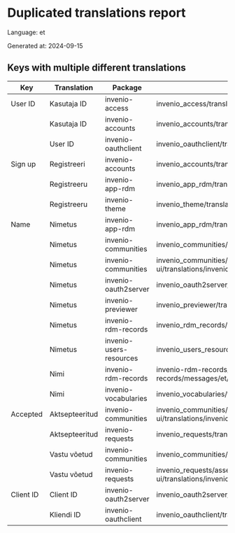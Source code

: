 # Duplicated translations report

Language: et

Generated at: 2024-09-15


## Keys with multiple different translations


| Key | Translation | Package | File |
| --- | --- | --- | --- |
| User ID| Kasutaja ID | invenio-access | invenio_access/translations/et/LC_MESSAGES/messages.po |
|| Kasutaja ID | invenio-accounts | invenio_accounts/translations/et/LC_MESSAGES/messages.po |
|| User ID | invenio-oauthclient | invenio_oauthclient/translations/et/LC_MESSAGES/messages.po |
| Sign up| Registreeri | invenio-accounts | invenio_accounts/translations/et/LC_MESSAGES/messages.po |
|| Registreeru | invenio-app-rdm | invenio_app_rdm/translations/et/LC_MESSAGES/messages.po |
|| Registreeru | invenio-theme | invenio_theme/translations/et/LC_MESSAGES/messages.po |
| Name| Nimetus | invenio-app-rdm | invenio_app_rdm/translations/et/LC_MESSAGES/messages.po |
|| Nimetus | invenio-communities | invenio_communities/translations/et/LC_MESSAGES/messages.po |
|| Nimetus | invenio-communities | invenio_communities/assets/semantic-ui/translations/invenio_communities/messages/et/messages.po |
|| Nimetus | invenio-oauth2server | invenio_oauth2server/translations/et/LC_MESSAGES/messages.po |
|| Nimetus | invenio-previewer | invenio_previewer/translations/et/LC_MESSAGES/messages.po |
|| Nimetus | invenio-rdm-records | invenio_rdm_records/translations/et/LC_MESSAGES/messages.po |
|| Nimetus | invenio-users-resources | invenio_users_resources/translations/et/LC_MESSAGES/messages.po |
|| Nimi | invenio-rdm-records | invenio-rdm-records/assets/semantic-ui/translations/invenio-rdm-records/messages/et/messages.po |
|| Nimi | invenio-vocabularies | invenio_vocabularies/translations/et/LC_MESSAGES/messages.po |
| Accepted| Aktsepteeritud | invenio-communities | invenio_communities/assets/semantic-ui/translations/invenio_communities/messages/et/messages.po |
|| Aktsepteeritud | invenio-requests | invenio_requests/translations/et/LC_MESSAGES/messages.po |
|| Vastu võetud | invenio-communities | invenio_communities/translations/et/LC_MESSAGES/messages.po |
|| Vastu võetud | invenio-requests | invenio_requests/assets/semantic-ui/translations/invenio_requests/messages/et/messages.po |
| Client ID| Client ID | invenio-oauth2server | invenio_oauth2server/translations/et/LC_MESSAGES/messages.po |
|| Kliendi ID | invenio-oauthclient | invenio_oauthclient/translations/et/LC_MESSAGES/messages.po |
